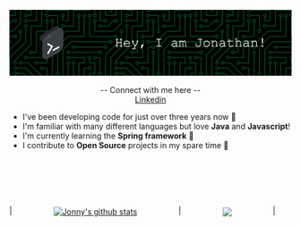 ![Header](./assets/github-header.png)

<p align="center">
    -- Connect with me here -- </br>
  <a href="https://www.linkedin.com/in/jonathan-mcnamee-98593b105/">Linkedin</a>
</p> 

* I've been developing code for just over three years now 💪 </br>
* I'm familiar with many different languages but love **Java** and **Javascript**! </br>
* I'm currently learning the **Spring framework** 🌱 </br>
* I contribute to **Open Source** projects in my spare time 👯 </br>

</br>
</br>
 

| <a href="https://github.com/anuraghazra/github-readme-stats"><img align="center" style="padding: 40px 70px;" src="https://github-readme-stats.vercel.app/api/?username=JonnyMc94&show_icons=true&theme=tokyonight" alt="Jonny's github stats" /></a> | <a href="https://github.com/anuraghazra/github-readme-stats"><img align="center" style="padding: 40px 70px;" src="https://github-readme-stats.vercel.app/api/top-langs/?username=JonnyMc94&layout=compact&theme=buefy&hide_border=true" /></a> |




